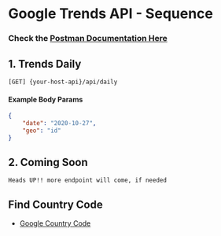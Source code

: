 # Google Trends API - Sequence

### Check the [Postman Documentation Here](https://documenter.getpostman.com/view/27591148/2sAXxS9BjU)

## 1. Trends Daily
```url
[GET] {your-host-api}/api/daily
```

#### Example Body Params
```json
{
    "date": "2020-10-27",
    "geo": "id"
}
```

## 2. Coming Soon
```url
Heads UP!! more endpoint will come, if needed
```

## Find Country Code
- [Google Country Code](https://sites.google.com/site/tech4teachlearn/googleapps/google-country-codes)